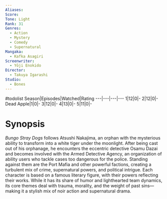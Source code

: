 ```yaml
---
Aliases:
Score:
Tone: Light
Rank: 31
Genres:
  - Action
  - Mystery
  - Comedy
  - Supernatural
Mangaka:
  - Kafka Asagiri
Screenwriter:
  - Yōji Enokido
Director:
  - Takuya Igarashi
Studio:
  - Bones
---
```

#todolist
Season|Episodes|Watched|Rating
---|---|---|---
1|12|0|-
2|12|0|-
Dead Apple|1|0|-
3|12|0|-
4|13|0|-
5|11|0|-

# Synopsis
_Bungo Stray Dogs_ follows Atsushi Nakajima, an orphan with the mysterious ability to transform into a white tiger under the moonlight. After being cast out of his orphanage, he encounters the eccentric detective Osamu Dazai and becomes involved with the Armed Detective Agency, an organization of ability users who tackle cases too dangerous for the police. Standing against them are the Port Mafia and other powerful factions, creating a turbulent mix of crime, supernatural powers, and political intrigue. Each character is based on a famous literary figure, with their powers reflecting their works. While it has its share of humor and lighthearted team dynamics, its core themes deal with trauma, morality, and the weight of past sins—making it a stylish mix of noir action and supernatural drama.